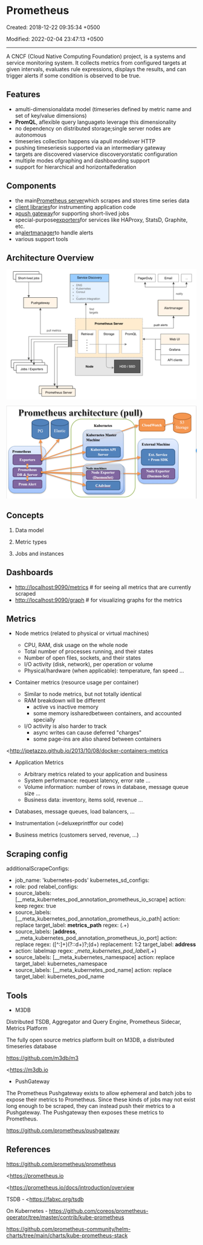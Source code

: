 # Prometheus

Created: 2018-12-22 09:35:34 +0500

Modified: 2022-02-04 23:47:13 +0500

---

A CNCF (Cloud Native Computing Foundation) project, is a systems and service monitoring system. It collects metrics from configured targets at given intervals, evaluates rule expressions, displays the results, and can trigger alerts if some condition is observed to be true.

## Features
-   amulti-dimensionaldata model (timeseries defined by metric name and set of key/value dimensions)
-   **PromQL**, aflexible query languageto leverage this dimensionality
-   no dependency on distributed storage;single server nodes are autonomous
-   timeseries collection happens via apull modelover HTTP
-   pushing timeseriesis supported via an intermediary gateway
-   targets are discovered viaservice discoveryorstatic configuration
-   multiple modes ofgraphing and dashboarding support
-   support for hierarchical and horizontalfederation

## Components
-   the main[Prometheus server](https://github.com/prometheus/prometheus)which scrapes and stores time series data
-   [client libraries](https://prometheus.io/docs/instrumenting/clientlibs/)for instrumenting application code
-   a[push gateway](https://github.com/prometheus/pushgateway)for supporting short-lived jobs
-   special-purpose[exporters](https://prometheus.io/docs/instrumenting/exporters/)for services like HAProxy, StatsD, Graphite, etc.
-   an[alertmanager](https://github.com/prometheus/alertmanager)to handle alerts
-   various support tools

## Architecture Overview

![Short-lived jobs Pushgateway pull metrics Jobs / Exporters Prometheus Server Service Discovery • DNS Kubernetes • Consul • Custom integration find targets Prometheus Server PagerDuty Email notify Alertmanager push alerts PromQL Retrieval Node Storage Web UI Grafana API clients HDD / SSD ](../../media/DevOps-Monitoring-Prometheus-image1.png)

![Prometheus architecture (pull) Storage PG Elastic Prometheus Exporters Prometheus DB &Server Prom Alert Kubernetes Kubernetes Master Machine Kubernetes API Server Node machines Node Exporter CloudWatch External Machine Ext. Service + Prom SDK Node Exporter (Daemon-Set) ](../../media/DevOps-Monitoring-Prometheus-image2.png)



## Concepts

1.  Data model

2.  Metric types

3.  Jobs and instances

## Dashboards
-   <http://localhost:9090/metrics> # for seeing all metrics that are currently scraped
-   <http://localhost:9090/graph> # for visualizing graphs for the metrics

## Metrics
-   Node metrics (related to physical or virtual machines)
    -   CPU, RAM, disk usage on the whole node
    -   Total number of processes running, and their states
    -   Number of open files, sockets, and their states
    -   I/O activity (disk, network), per operation or volume
    -   Physical/hardware (when applicable): temperature, fan speed ...


-   Container metrics (resource usage per container)
    -   Similar to node metrics, but not totally identical
    -   RAM breakdown will be different
        -   active vs inactive memory
        -   some memory issharedbetween containers, and accounted specially
    -   I/O activity is also harder to track
        -   async writes can cause deferred "charges"
        -   some page-ins are also shared between containers

<http://jpetazzo.github.io/2013/10/08/docker-containers-metrics


-   Application Metrics
    -   Arbitrary metrics related to your application and business
    -   System performance: request latency, error rate ...
    -   Volume information: number of rows in database, message queue size ...
    -   Business data: inventory, items sold, revenue ...


-   Databases, message queues, load balancers, ...
-   Instrumentation (=deluxeprintffor our code)
-   Business metrics (customers served, revenue, ...)

## Scraping config

additionalScrapeConfigs:
- job_name: 'kubernetes-pods'
kubernetes_sd_configs:
- role: pod
relabel_configs:
- source_labels: [__meta_kubernetes_pod_annotation_prometheus_io_scrape]
action: keep
regex: true
- source_labels: [__meta_kubernetes_pod_annotation_prometheus_io_path]
action: replace
target_label: __metrics_path__
regex: (.+)
- source_labels: [__address__, __meta_kubernetes_pod_annotation_prometheus_io_port]
action: replace
regex: ([^:]+)(?::d+)?;(d+)
replacement: $1:$2
target_label: __address__
- action: labelmap
regex: __meta_kubernetes_pod_label_(.+)
- source_labels: [__meta_kubernetes_namespace]
action: replace
target_label: kubernetes_namespace
- source_labels: [__meta_kubernetes_pod_name]
action: replace
target_label: kubernetes_pod_name

## Tools
-   M3DB

Distributed TSDB, Aggregator and Query Engine, Prometheus Sidecar, Metrics Platform

The fully open source metrics platform built on M3DB, a distributed timeseries database

<https://github.com/m3db/m3>

<https://m3db.io


-   PushGateway

The Prometheus Pushgateway exists to allow ephemeral and batch jobs to expose their metrics to Prometheus. Since these kinds of jobs may not exist long enough to be scraped, they can instead push their metrics to a Pushgateway. The Pushgateway then exposes these metrics to Prometheus.

<https://github.com/prometheus/pushgateway>

## References

<https://github.com/prometheus/prometheus>

<https://prometheus.io

<https://prometheus.io/docs/introduction/overview

TSDB - <https://fabxc.org/tsdb

On Kubernetes - <https://github.com/coreos/prometheus-operator/tree/master/contrib/kube-prometheus>

<https://github.com/prometheus-community/helm-charts/tree/main/charts/kube-prometheus-stack>
